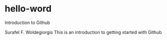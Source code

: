 # hello-word
Introduction to Github

Surafel F. Woldegiorgis
This is an introduction to getting started with Github
